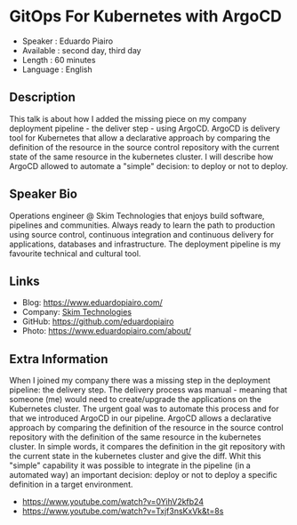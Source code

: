 GitOps For Kubernetes with ArgoCD
=================================================

* Speaker   : Eduardo Piairo
* Available : second day, third day
* Length    : 60 minutes
* Language  : English

Description
-----------

This talk is about how I added the missing piece on my company deployment pipeline - the deliver step - using ArgoCD. ArgoCD is delivery tool for Kubernetes that allow a declarative approach by comparing the definition of the resource in the source control repository with the current state of the same resource in the kubernetes cluster. I will describe how ArgoCD allowed to automate a "simple" decision: to deploy or not to deploy. 

Speaker Bio
-----------

Operations engineer @ Skim Technologies that enjoys build software, pipelines and communities. Always ready to learn the path to production using source control, continuous integration and continuous delivery for applications, databases and infrastructure. The deployment pipeline is my favourite technical and cultural tool. 

Links
-----

* Blog: https://www.eduardopiairo.com/
* Company: [Skim Technologies](https://www.skimtechnologies.com/) 
* GitHub: https://github.com/eduardopiairo
* Photo: https://www.eduardopiairo.com/about/

Extra Information
-----------------

When I joined my company there was a missing step in the deployment pipeline: the delivery step. The delivery process was manual - meaning that someone (me) would need to create/upgrade the applications on the Kubernetes cluster. The urgent goal was to automate this process and for that we introduced ArgoCD in our pipeline.
ArgoCD allows a declarative approach by comparing the definition of the resource in the source control repository with the definition of the same resource in the kubernetes cluster. In simple words, it compares the definition in the git repository with the current state in the kubernetes cluster and give the diff.
Whit this "simple" capability it was possible to integrate in the pipeline (in a automated way) an important decision: deploy or not to deploy a specific definition in a target environment.


* https://www.youtube.com/watch?v=0YihV2kfb24
* https://www.youtube.com/watch?v=Txjf3nsKxVk&t=8s